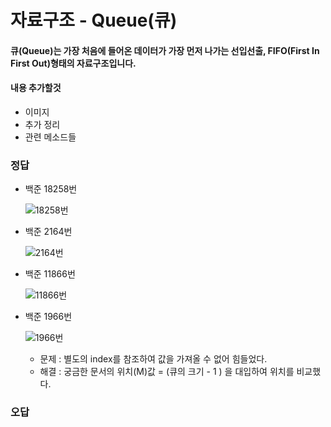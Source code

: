 # 자료구조 - Queue(큐) 

#### 큐(Queue)는 가장 처음에 들어온 데이터가 가장 먼저 나가는 선입선출, FIFO(First In First Out)형태의 자료구조입니다.


#### 내용 추가할것

  - 이미지
  - 추가 정리
  - 관련 메소드들
  

### 정답
- 백준 18258번

  ![18258번](https://user-images.githubusercontent.com/46203866/95485866-3fe74980-09cd-11eb-9e83-12a21420424c.PNG)

- 백준 2164번

  ![2164번](https://user-images.githubusercontent.com/46203866/95608364-f6affc00-0a97-11eb-899c-2ea295d4da3d.PNG)  

- 백준 11866번

  ![11866번](https://user-images.githubusercontent.com/46203866/95611865-62489800-0a9d-11eb-9fe9-33220bc75481.PNG)

- 백준 1966번

  ![1966번](https://user-images.githubusercontent.com/46203866/95675849-258fb480-0bf5-11eb-8cdf-1003395398eb.PNG)
  
  - 문제 : 별도의 index를 참조하여 값을 가져올 수 없어 힘들었다.
  - 해결 : 궁금한 문서의 위치(M)값 = (큐의 크기 - 1 ) 을 대입하여 위치를 비교했다.
  
### 오답
